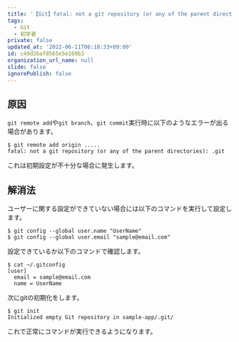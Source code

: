 ```yaml
---
title: '【Git】fatal: not a git repository (or any of the parent directories): .git解消法'
tags:
  - Git
  - 初学者
private: false
updated_at: '2022-06-11T06:18:33+09:00'
id: c49d2baf8565e5e169b3
organization_url_name: null
slide: false
ignorePublish: false
---
```

## 原因
`git remote add`や`git branch`、`git commit`実行時に以下のようなエラーが出る場合があります。
```:ターミナル
$ git remote add origin .....
fatal: not a git repository (or any of the parent directories): .git
```

これは初期設定が不十分な場合に発生します。

## 解消法
ユーザーに関する設定ができていない場合には以下のコマンドを実行して設定します。
```:ターミナル
$ git config --global user.name "UserName"
$ git config --global user.email "sample@email.com"
```
設定できているか以下のコマンドで確認します。
```:ターミナル
$ cat ~/.gitconfig
[user]
  email = sample@email.com
  name = UserName
```

次にgitの初期化をします。
```:ターミナル
$ git init
Initialized empty Git repository in sample-app/.git/
```

これで正常にコマンドが実行できるようになります。
